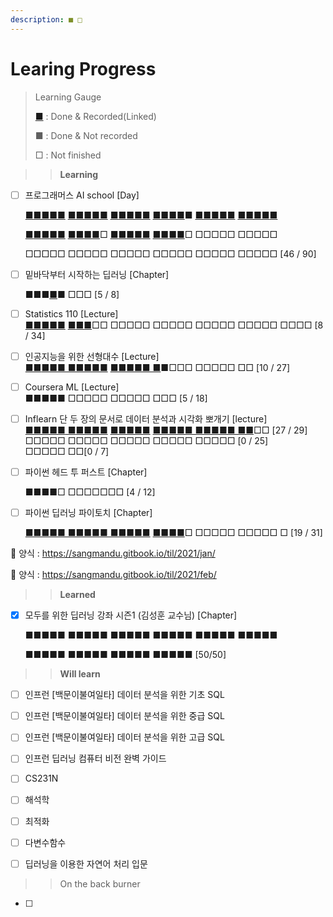 ```yaml
---
description: ■ □
---
```


# Learing Progress

> Learning Gauge
>
> [■](https://sangmandu.gitbook.io/til/) : Done & Recorded\(Linked\)
>
> ■ : Done & Not recorded
>
> □ : Not finished



> > **Learning**

* [ ] 프로그래머스 AI school  \[Day\] 

  [■](https://sangmandu.gitbook.io/til/2020/dec/1)[■■](https://sangmandu.gitbook.io/til/2020/dec/2)[■](https://sangmandu.gitbook.io/til/2020/dec/3)[■](https://sangmandu.gitbook.io/til/2020/dec/4) [■](https://sangmandu.gitbook.io/til/2020/dec/7)[■](https://sangmandu.gitbook.io/til/2020/dec/8)[■](https://sangmandu.gitbook.io/til/2020/dec/9)[■](https://sangmandu.gitbook.io/til/2020/dec/10)[■](https://sangmandu.gitbook.io/til/2020/dec/11) [■](https://sangmandu.gitbook.io/til/2020/dec/14)[■](https://sangmandu.gitbook.io/til/2020/dec/15)[■](https://sangmandu.gitbook.io/til/2020/dec/16)[■](https://sangmandu.gitbook.io/til/2020/dec/17)[■](https://sangmandu.gitbook.io/til/2020/dec/18) [■](https://sangmandu.gitbook.io/til/2020/dec/21)[■](https://sangmandu.gitbook.io/til/2020/dec/26)[■](https://sangmandu.gitbook.io/til/2020/dec/25)[■](https://sangmandu.gitbook.io/til/2020/dec/29)■ [■](https://sangmandu.gitbook.io/til/2021/jan/4)[■■](https://sangmandu.gitbook.io/til/2021/jan/7)[■■](https://sangmandu.gitbook.io/til/2021/jan/8) [■](https://sangmandu.gitbook.io/til/2021/jan/11)[■](https://sangmandu.gitbook.io/til/2021/jan/12)[■](https://sangmandu.gitbook.io/til/2021/jan/13)[■](https://sangmandu.gitbook.io/til/2021/jan/14)[■](https://sangmandu.gitbook.io/til/2021/jan/15)

  [■](https://sangmandu.gitbook.io/til/2021/jan/18)[■](https://sangmandu.gitbook.io/til/2021/jan/19)[■](https://sangmandu.gitbook.io/til/2021/jan/20)[■](https://sangmandu.gitbook.io/til/2021/jan/21)[■](https://sangmandu.gitbook.io/til/2021/jan/22) [■](https://sangmandu.gitbook.io/til/2021/jan/25)[■](https://sangmandu.gitbook.io/til/2021/jan/26)[■](https://sangmandu.gitbook.io/til/2021/jan/27)[■](https://sangmandu.gitbook.io/til/2021/jan/28)□ [■](https://sangmandu.gitbook.io/til/2021/feb/1)[■](https://sangmandu.gitbook.io/til/2021/feb/2)[■](https://sangmandu.gitbook.io/til/2021/feb/3)[■](https://sangmandu.gitbook.io/til/2021/feb/4)[■](https://sangmandu.gitbook.io/til/2021/feb/5) [■](https://sangmandu.gitbook.io/til/2021/feb/15)[■](https://sangmandu.gitbook.io/til/2021/feb/16)[■](https://sangmandu.gitbook.io/til/2021/feb/17)[■](https://sangmandu.gitbook.io/til/2021/feb/18)□ □□□□□ □□□□□

  □□□□□ □□□□□ □□□□□ □□□□□ □□□□□ □□□□□ \[46 / 90\]

* [ ] 밑바닥부터 시작하는 딥러닝 \[Chapter\]

  ■■■[■](https://sangmandu.gitbook.io/til/2020/dec/14)■ □□□ \[5 / 8\]

* [ ] Statistics 110 \[Lecture\]  
  [■](https://sangmandu.gitbook.io/til/2021/jan/8)[■](https://sangmandu.gitbook.io/til/2021/jan/12)[■](https://sangmandu.gitbook.io/til/2021/jan/13)[■](https://sangmandu.gitbook.io/til/2021/jan/14)[■](https://sangmandu.gitbook.io/til/2021/jan/17) [■](https://sangmandu.gitbook.io/til/2021/jan/18)[■](https://sangmandu.gitbook.io/til/2021/jan/23)[■](https://sangmandu.gitbook.io/til/2021/jan/24)□□ □□□□□ □□□□□ □□□□□ □□□□□ □□□□ \[8 / 34\]

* [ ] 인공지능을 위한 선형대수 \[Lecture\]  
  [■■](https://sangmandu.gitbook.io/til/2021/jan/8)[■■■ ■■■■■](https://sangmandu.gitbook.io/til/2021/jan/16) [■■■](https://sangmandu.gitbook.io/til/2021/feb/12)[■■ ■](https://sangmandu.gitbook.io/til/2021/feb/13)■□□□ □□□□□ □□ \[10 / 27\]

* [ ] Coursera ML \[Lecture\]  
  ■■■■■ □□□□□ □□□□□ □□□ \[5 / 18\]

* [ ] Inflearn 단 두 장의 문서로 데이터 분석과 시각화 뽀개기 \[lecture\]  
  [■■■■■](https://sangmandu.gitbook.io/til/2021/jan/1)[ ■](https://sangmandu.gitbook.io/til/2021/jan/2)[■■■■](https://sangmandu.gitbook.io/til/2021/jan/3) [■■■■■](https://sangmandu.gitbook.io/til/2021/jan/4) [■■■■■ ■■■■■ ■■](https://sangmandu.gitbook.io/til/2021/jan/5)□□ \[27 / 29\]  
  □□□□□ □□□□□ □□□□□ □□□□□ □□□□□ \[0 / 25\]  
  □□□□□ □□\[0 / 7\]

* [ ] 파이썬 헤드 투 퍼스트 \[Chapter\]

  ■■■■□ □□□□□□□ \[4 / 12\]

* [ ] 파이썬 딥러닝 파이토치 \[Chapter\]

  [■■■■](https://sangmandu.gitbook.io/til/2021/feb/4)[■ ■■■](https://sangmandu.gitbook.io/til/2021/feb/5)[■](https://sangmandu.gitbook.io/til/2021/feb/6)[■ ■■](https://sangmandu.gitbook.io/til/2021/feb/7)[■](https://sangmandu.gitbook.io/til/2021/feb/8)[■■](https://sangmandu.gitbook.io/til/2021/feb/9) [■■](https://sangmandu.gitbook.io/til/2021/feb/10)[■](https://sangmandu.gitbook.io/til/2021/feb/11)[■](https://sangmandu.gitbook.io/til/2021/feb/21)□ □□□□□ □□□□□ □ \[19 / 31\]



🍚 양식 : https://sangmandu.gitbook.io/til/2021/jan/

 🍚  양식 : https://sangmandu.gitbook.io/til/2021/feb/

  


> > **Learned**

* [x] 모두를 위한 딥러닝 강좌 시즌1 \(김성훈 교수님\) \[Chapter\] 

  ■■■■■ ■■■■■ ■■■■■ ■■■■■ ■■■■■ ■■■■■

  ■■■■■ ■■■■■ ■■■■■ ■■■■■ \[50/50\]



> > **Will learn**

* [ ] 인프런 \[백문이불여일타\] 데이터 분석을 위한 기초 SQL

* [ ] 인프런 \[백문이불여일타\] 데이터 분석을 위한 중급 SQL

* [ ] 인프런 \[백문이불여일타\] 데이터 분석을 위한 고급 SQL

* [ ] 인프런 딥러닝 컴퓨터 비전 완벽 가이드

* [ ] CS231N

* [ ] 해석학

* [ ] 최적화

* [ ] 다변수함수

* [ ] 딥러닝을 이용한 자연어 처리 입문





> > On the back burner

* [ ] 


